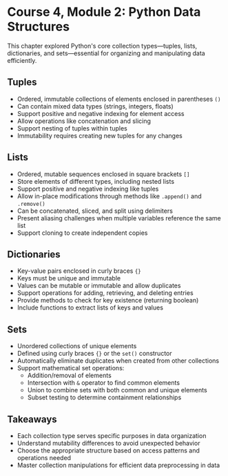 # Course 4, Module 2: Python Data Structures

This chapter explored Python's core collection types—tuples, lists, dictionaries, and sets—essential for organizing and manipulating data efficiently.

## Tuples
- Ordered, immutable collections of elements enclosed in parentheses `()`
- Can contain mixed data types (strings, integers, floats)
- Support positive and negative indexing for element access
- Allow operations like concatenation and slicing
- Support nesting of tuples within tuples
- Immutability requires creating new tuples for any changes

## Lists
- Ordered, mutable sequences enclosed in square brackets `[]`
- Store elements of different types, including nested lists
- Support positive and negative indexing like tuples
- Allow in-place modifications through methods like `.append()` and `.remove()`
- Can be concatenated, sliced, and split using delimiters
- Present aliasing challenges when multiple variables reference the same list
- Support cloning to create independent copies

## Dictionaries
- Key-value pairs enclosed in curly braces `{}`
- Keys must be unique and immutable
- Values can be mutable or immutable and allow duplicates
- Support operations for adding, retrieving, and deleting entries
- Provide methods to check for key existence (returning boolean)
- Include functions to extract lists of keys and values

## Sets
- Unordered collections of unique elements
- Defined using curly braces `{}` or the `set()` constructor
- Automatically eliminate duplicates when created from other collections
- Support mathematical set operations:
  - Addition/removal of elements
  - Intersection with `&` operator to find common elements
  - Union to combine sets with both common and unique elements
  - Subset testing to determine containment relationships

## Takeaways
- Each collection type serves specific purposes in data organization
- Understand mutability differences to avoid unexpected behavior
- Choose the appropriate structure based on access patterns and operations needed
- Master collection manipulations for efficient data preprocessing in data